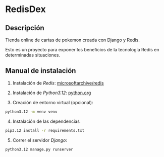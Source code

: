 # RedisDex

## Descripción

Tienda online de cartas de pokemon creada con Django y Redis.

Esto es un proyecto para exponer los beneficios de la tecnología Redis en determinadas situaciones.

## Manual de instalación

1. Instalación de *Redis*: [microsoftarchive/redis](https://github.com/microsoftarchive/redis/releases/tag/win-3.0.504)

2. Instalación de *Python3.12*: [python.org](https://www.python.org/downloads/)

3. Creación de entorno virtual (opcional):

```bash
python3.12 -m venv venv
```

4. Instalación de las dependencias

```bash
pip3.12 install -r requirements.txt
```

5. Correr el servidor *Django*:

```bash
python3.12 manage.py runserver
```